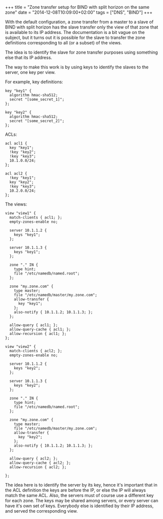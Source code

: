 +++
title = "Zone transfer setup for BIND with split horizon on the same zone"
date = "2014-12-08T10:09:00+02:00"
tags = ["DNS", "BIND"]
+++

With the default configuration, a zone transfer from a master to a slave of BIND with split horizon has the slave transfer only the view of that zone that is available to its IP address. The documentation is a bit vague on the subject, but it turns out it is possible for the slave to transfer the zone definitions corresponding to all (or a subset) of the views.

The idea is to identify the slave for zone transfer purposes using something else that its IP address.

The way to make this work is by using keys to identify the slaves to the server, one key per view.

For example, key definitions:

    key "key1" {
      algorithm hmac-sha512;
      secret "[some_secret_1]";
    };

    key "key2" {
      algorithm hmac-sha512;
      secret "[some_secret_2]";
    };

ACLs:

    acl acl1 {
      key "key1";
      !key "key2";
      !key "key3";
      10.1.0.0/24;
    };

    acl acl2 {
      !key "key1";
      key "key2";
      !key "key3";
      10.2.0.0/24;
    };

The views:

    view "view1" {
      match-clients { acl1; };
      empty-zones-enable no;

      server 10.1.1.2 {
        keys "key1";
      };

      server 10.1.1.3 {
        keys "key1";
      };

      zone "." IN {
        type hint;
        file "/etc/namedb/named.root";
      };

      zone "my.zone.com" {
        type master;
        file "/etc/namedb/master/my.zone.com";
        allow-transfer {
          key "key1";
        };
        also-notify { 10.1.1.2; 10.1.1.3; };
      };

      allow-query { acl1; };
      allow-query-cache { acl1; };
      allow-recursion { acl1; };
    };

    view "view2" {
      match-clients { acl2; };
      empty-zones-enable no;

      server 10.1.1.2 {
        keys "key2";
      };

      server 10.1.1.3 {
        keys "key2";
      };

      zone "." IN {
        type hint;
        file "/etc/namedb/named.root";
      };

      zone "my.zone.com" {
        type master;
        file "/etc/namedb/master/my.zone.com";
        allow-transfer {
          key "key2";
        };
        also-notify { 10.1.1.2; 10.1.1.3; };
      };

      allow-query { acl2; };
      allow-query-cache { acl2; };
      allow-recursion { acl2; };

    };

The idea here is to identify the server by its key, hence it's important that in the ACL definition the keys are before the IP, or else the IP will always match the same ACL. Also, the servers must of course use a different key for each zone. The keys may be shared among servers, or every server can have it's own set of keys. Everybody else is identified by their IP address, and served the corresponding view.
